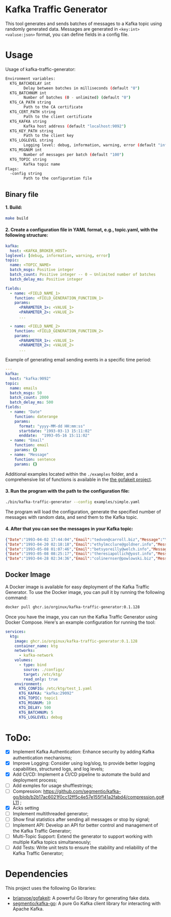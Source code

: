 # Kafka Traffic Generator

This tool generates and sends batches of messages to a Kafka topic using randomly generated data.
Messages are generated in `<key:int><valuse:json>` format, you can define fields in a config file.

# Usage
Usage of kafka-traffic-generator:
```bash
Environment variables:
  KTG_BATCHDELAY int
        Delay between batches in milliseconds (default "0")
  KTG_BATCHNUM int
        Number of batches (0 - unlimited) (default "0")
  KTG_CA_PATH string
        Path to the CA certificate
  KTG_CERT_PATH string
        Path to the client certificate
  KTG_KAFKA string
        Kafka host address (default "localhost:9092")
  KTG_KEY_PATH string
        Path to the client key
  KTG_LOGLEVEL string
        Logging level: debug, information, warning, error (default "information")
  KTG_MSGNUM int
        Number of messages per batch (default "100")
  KTG_TOPIC string
        Kafka topic name
Flags:
  -config string
        Path to the configuration file
```

## Binary file
#### 1. Build:
```bash
make build
```

#### 2. Create a configuration file in YAML format, e.g., topic.yaml, with the following structure:
```yaml
kafka:
  host: <KAFKA_BROKER_HOST>
loglevel: [debug, information, warning, error]
topic:
  name: <TOPIC_NAME>
  batch_msgs: Positive integer
  batch_count: Positive integer -- 0 — Unlimited number of batches
  batch_delay_ms: Positive integer

fields:
  - name: <FIELD_NAME_1>
    function: <FIELD_GENERATION_FUNCTION_1>
    params:
      <PARAMETER_1>: <VALUE_1>
      <PARAMETER_2>: <VALUE_2>
      ...

  - name: <FIELD_NAME_2>
    function: <FIELD_GENERATION_FUNCTION_2>
    params:
      <PARAMETER_1>: <VALUE_1>
      <PARAMETER_2>: <VALUE_2>
      ...
```
Example of generating email sending events in a specific time period:
```yaml
---
kafka:
  host: "kafka:9092"
topic:
  name: emails
  batch_msgs: 50
  batch_count: 2000
  batch_delay_ms: 500
fields:
  - name: "Date"
    function: daterange
    params:
      format: "yyyy-MM-dd HH:mm:ss"
      startdate: "1993-03-13 15:11:02"
      enddate:  "1993-05-16 15:11:02"
  - name: "Email"
    function: email
    params: {}
  - name: "Message"
    function: sentence
    params: {}
```
Additional examples located within the `./examples` folder, and a comprehensive list of functions is available in the [the gofakeit project](https://github.com/brianvoe/gofakeit#functions).

#### 3. Run the program with the path to the configuration file:

```bash
./bin/kafka-traffic-generator --config examples/simple.yaml
```
The program will load the configuration, generate the specified number of messages with random data, and send them to the Kafka topic.

#### 4. After that you can see the messages in your Kafka topic:
```json
{"Date":"1993-04-02 17:44:04","Email":"tedvon@carroll.biz","Message":"You with nobody Gabonese my."}
{"Date":"1993-04-20 02:18:18","Email":"ethylmcclure@goldner.info","Message":"By such where deeply so."}
{"Date":"1993-05-08 01:07:46","Email":"betsyoreilly@welch.info","Message":"Firstly of as board she."}
{"Date":"1993-05-08 08:25:17","Email":"theresiapollich@yost.info","Message":"Whom koala scarcely daily how."}
{"Date":"1993-04-28 02:34:36","Email":"colinernser@powlowski.biz","Message":"Other paint yesterday constantly below."}
```

## Docker Image
A Docker image is available for easy deployment of the Kafka Traffic Generator.
To use the Docker image, you can pull it by running the following command:
```bash
docker pull ghcr.io/orginux/kafka-traffic-generator:0.1.128
```

Once you have the image, you can run the Kafka Traffic Generator using Docker Compose.
Here's an example configuration for running the tool:
```yaml
services:
  ktg:
    image: ghcr.io/orginux/kafka-traffic-generator:0.1.128
    container_name: ktg
    networks:
      - kafka-network
    volumes:
      - type: bind
        source: ./configs/
        target: /etc/ktg/
        read_only: true
    environment:
      KTG_CONFIG: /etc/ktg/test_1.yaml
      KTG_KAFKA: "kafka:29092"
      KTG_TOPIC: topic1
      KTG_MSGNUM: 10
      KTG_DELAY: 500
      KTG_BATCHNUM: 5
      KTG_LOGLEVEL: debug
```

# ToDo:
- [x] Implement Kafka Authentication: Enhance security by adding Kafka authentication mechanisms;
- [x] Improve Logging: Consider using log/slog, to provide better logging capabilities, structured logs, and log levels;
- [x] Add CI/CD: Implement a CI/CD pipeline to automate the build and deployment process;
- [ ] Add exmples for usage shufflestrings;
- [ ] Compression: https://github.com/segmentio/kafka-go/blob/b2b17ac6021f0cc12ff5c4e57e155f141a2fabd4/compression.go#L11 ;
- [x] Acks setting
- [ ] Implement multithreaded generator;
- [ ] Show final statistics after sending all messages or stop by signal;
- [ ] Implement API: Develop an API for better control and management of the Kafka Traffic Generator;
- [ ] Multi-Topic Support: Extend the generator to support working with multiple Kafka topics simultaneously;
- [ ] Add Tests: Write unit tests to ensure the stability and reliability of the Kafka Traffic Generator;

# Dependencies
This project uses the following Go libraries:
- [brianvoe/gofakeit](https://github.com/brianvoe/gofakeit): A powerful Go library for generating fake data.
- [segmentio/kafka-go](https://github.com/segmentio/kafka-go): A pure Go Kafka client library for interacting with Apache Kafka.
